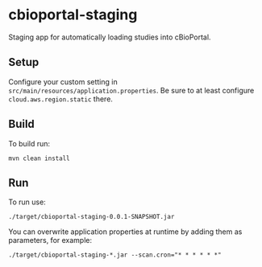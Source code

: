 # cbioportal-staging
Staging app for automatically loading studies into cBioPortal.

## Setup

Configure your custom setting in `src/main/resources/application.properties`. Be sure to at least
configure `cloud.aws.region.static` there. 

## Build

To build run:
```
mvn clean install
```
## Run

To run use: 
```
./target/cbioportal-staging-0.0.1-SNAPSHOT.jar
```

You can overwrite application properties at runtime by adding them as parameters, for example:
```
./target/cbioportal-staging-*.jar --scan.cron="* * * * * *"
```
